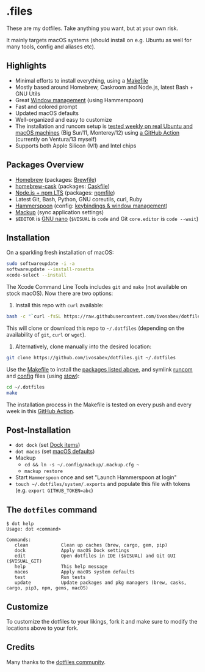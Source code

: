 # .files

These are my dotfiles. Take anything you want, but at your own risk.

It mainly targets macOS systems (should install on e.g. Ubuntu as well for many tools, config and aliases etc).

## Highlights

- Minimal efforts to install everything, using a [Makefile](./Makefile)
- Mostly based around Homebrew, Caskroom and Node.js, latest Bash + GNU Utils
- Great [Window management](./config/hammerspoon/README.md) (using Hammerspoon)
- Fast and colored prompt
- Updated macOS defaults
- Well-organized and easy to customize
- The installation and runcom setup is
  [tested weekly on real Ubuntu and macOS machines](https://github.com/ivosabev/dotfiles/actions)
  (Big Sur/11, Monterey/12) using [a GitHub Action](./.github/workflows/dotfiles-installation.yml)
  (currently on Ventura/13 myself)
- Supports both Apple Silicon (M1) and Intel chips

## Packages Overview

- [Homebrew](https://brew.sh) (packages: [Brewfile](./install/Brewfile))
- [homebrew-cask](https://github.com/Homebrew/homebrew-cask) (packages: [Caskfile](./install/Caskfile))
- [Node.js + npm LTS](https://nodejs.org/en/download/) (packages: [npmfile](./install/npmfile))
- Latest Git, Bash, Python, GNU coreutils, curl, Ruby
- [Hammerspoon](https://www.hammerspoon.org) (config: [keybindings & window management](./config/hammerspoon))
- [Mackup](https://github.com/lra/mackup) (sync application settings)
- `$EDITOR` is [GNU nano](https://www.nano-editor.org) (`$VISUAL` is `code` and Git `core.editor` is `code --wait`)

## Installation

On a sparkling fresh installation of macOS:

```bash
sudo softwareupdate -i -a
softwareupdate --install-rosetta
xcode-select --install
```

The Xcode Command Line Tools includes `git` and `make` (not available on stock macOS). Now there are two options:

1. Install this repo with `curl` available:

```bash
bash -c "`curl -fsSL https://raw.githubusercontent.com/ivosabev/dotfiles/master/remote-install.sh`"
```

This will clone or download this repo to `~/.dotfiles` (depending on the availability of `git`, `curl` or `wget`).

1. Alternatively, clone manually into the desired location:

```bash
git clone https://github.com/ivosabev/dotfiles.git ~/.dotfiles
```

Use the [Makefile](./Makefile) to install the [packages listed above](#packages-overview), and symlink
[runcom](./runcom) and [config](./config) files (using [stow](https://www.gnu.org/software/stow/)):

```bash
cd ~/.dotfiles
make
```

The installation process in the Makefile is tested on every push and every week in this
[GitHub Action](https://github.com/ivosabev/dotfiles/actions).

## Post-Installation

- `dot dock` (set [Dock items](./macos/dock.sh))
- `dot macos` (set [macOS defaults](./macos/defaults.sh))
- Mackup
  - `cd && ln -s ~/.config/mackup/.mackup.cfg ~`
  - `mackup restore`
- Start `Hammerspoon` once and set "Launch Hammerspoon at login"
- `touch ~/.dotfiles/system/.exports` and populate this file with tokens (e.g. `export GITHUB_TOKEN=abc`)

## The `dotfiles` command

```
$ dot help
Usage: dot <command>

Commands:
   clean            Clean up caches (brew, cargo, gem, pip)
   dock             Apply macOS Dock settings
   edit             Open dotfiles in IDE ($VISUAL) and Git GUI ($VISUAL_GIT)
   help             This help message
   macos            Apply macOS system defaults
   test             Run tests
   update           Update packages and pkg managers (brew, casks, cargo, pip3, npm, gems, macOS)
```

## Customize

To customize the dotfiles to your likings, fork it and make sure to modify the locations above to your fork.

## Credits

Many thanks to the [dotfiles community](https://dotfiles.github.io).
